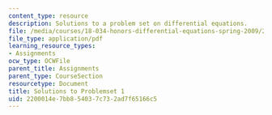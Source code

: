 ```yaml
---
content_type: resource
description: Solutions to a problem set on differential equations.
file: /media/courses/18-034-honors-differential-equations-spring-2009/2200014e7bb854037c732ad7f65166c5_MIT18_034s09_sol_pset01.pdf
file_type: application/pdf
learning_resource_types:
- Assignments
ocw_type: OCWFile
parent_title: Assignments
parent_type: CourseSection
resourcetype: Document
title: Solutions to Problemset 1
uid: 2200014e-7bb8-5403-7c73-2ad7f65166c5
---
```

